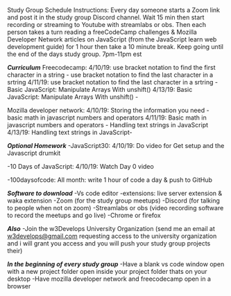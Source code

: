 Study Group Schedule
Instructions: Every day someone starts a Zoom link and post it in the study group Discord channel. Wait 15 min then start recording or streaming to Youtube with streamlabs or obs. Then each person takes a turn reading a freeCodeCamp challenges & Mozilla Developer Network articles on JavaScript (from the JavaScript learn web development guide) for 1 hour then take a 10 minute break. Keep going until the end of the days study group. 7pm-11pm est

***Curriculum***
Freecodecamp: 
4/10/19: use bracket notation to find the first character in a string - use bracket notation to find the last character in a srtring
4/11/19: use bracket notation to find the last character in a srtring - Basic JavaScript: Manipulate Arrays With unshift()
4/13/19: Basic JavaScript: Manipulate Arrays With unshift() -

Mozilla developer network:
4/10/19: Storing the information you need - basic math in javascript numbers and operators
4/11/19: Basic math in javascript numbers and operators - Handling text strings in Java​Script
4/13/19: Handling text strings in Java​Script- 


***Optional Homework***
-JavaScript30:
4/10/19: Do video for Get setup and the Javascript drumkit 


-10 Days of JavaScript:
4/10/19: Watch Day 0 video


-100daysofcode:
All month: write 1 hour of code a day & push to GitHub


***Software to download***
-Vs code editor -extensions: live server extension & waka extension
-Zoom (for the study group meetups)
-Discord (for talking to people when not on zoom)
-Streamlabs or obs (video recording software to record the meetups and go live)
-Chrome or firefox 


***Also***
-Join the w3Develops University Organization (send me an email at w3develops@gmail.com requesting access to the university organization and i will grant you access and you will push your study group projects their)


***In the beginning of every study group***
-Have a blank vs code window open with a new project folder open inside your project folder thats on your desktop
-Have mozilla developer network and freecodecamp open in a browser
